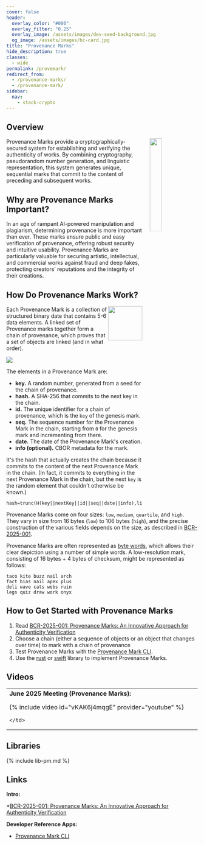 ```yaml
---
cover: false
header:
  overlay_color: "#000"
  overlay_filter: "0.25"
  overlay_image: /assets/images/dev-seed-background.jpg
  og_image: /assets/images/bc-card.jpg
title: "Provenance Marks"
hide_description: true
classes:
  - wide
permalink: /provemark/
redirect_from:
  - /provenance-marks/
  - /provenance-mark/
sidebar:
  nav:
    - stack-crypto
---
```


## Overview

<a href="/crypto-stack/"><img src="https://developer.blockchaincommons.com/assets/images/bc-stack-crypto-pm.png" style="margin-left: 20px; float: right" width="25%"></a>

Provenance Marks provide a cryptographically-secured system for establishing and verifying the authenticity of works. By combining cryptography, pseudorandom number generation, and linguistic representation, this system generates unique, sequential marks that commit to the content of preceding and subsequent works.

## Why are Provenance Marks Important?

In an age of rampant AI-powered manipulation and plagiarism, determining provenance is more important than ever.  These marks ensure public and easy verification of provenance, offering robust security and intuitive usability. Provenance Marks are particularly valuable for securing artistic, intellectual, and commercial works against fraud and deep fakes, protecting creators’ reputations and the integrity of their creations.

## How Do Provenance Marks Work?

<img src="https://developer.blockchaincommons.com/images/assets/pm-symbol.svg" width="90em" style="float: right">

Each Provenance Mark is a collection of structured binary date that contains 5-6 data elements. A linked set of Provenance marks together form a chain of provenance, which proves that a set of objects are linked (and in what order).

![](https://developer.blockchaincommons.com/assets/images/pm-chain.png)

The elements in a Provenance Mark are:

* **key.** A random number, generated from a seed for the chain of provenance.
* **hash.** A SHA-256 that commits to the next key in the chain.
* **id.** The unique identifier for a chain of provenance, which is the `key` of the genesis mark.
* **seq.** The sequence number for the Provenance Mark in the chain, starting from `0` for the genesis mark and incrementing from there.
* **date.** The date of the Provenance Mark's creation.
* **info (optional).** CBOR metadata for the mark.

It's the hash that actually creates the chain because it commits to the content of the next Provenance Mark in the chain. (In fact, it commits to everything in the next Provenance Mark in the chain, but the next `key` is the random element that couldn't otherwise be known.)
```
hash=trunc(H(key||nextKey||id||seq||date||info),linkLen)
```

Provenance Marks come on four sizes: `low`, `medium`, `quartile`, and `high`. They vary in size from 16 bytes (`low`) to 106 bytes (`high`), and the precise construction of the various fields depends on the size, as described in [BCR-2025-001](https://github.com/BlockchainCommons/Research/blob/master/papers/bcr-2025-001-provenance-mark.md).

Provenance Marks are often represented as [byte words](https://developer.blockchaincommons.com/bytewords/), which allows their clear depiction using a number of simple words. A low-resolution mark, consisting of 16 bytes + 4 bytes of checksum, might be represented as follows:
```
taco kite buzz nail arch
fact bias nail apex plus
deli wave cats webs ruin
legs quiz draw work onyx
```
## How to Get Started with Provenance Marks

1. Read [BCR-2025-001: Provenance Marks: An Innovative Approach for Authenticity Verification](https://github.com/BlockchainCommons/Research/blob/master/papers/bcr-2025-001-provenance-mark.md)
2. Choose a chain (either a sequence of objects or an object that changes over time) to mark with a chain of provenance
3. Test Provenance Marks with the [Provenance Mark CLI](https://github.com/BlockchainCommons/provenance-mark-cli-rust).
4. Use the [rust](https://github.com/BlockchainCommons/provenance-mark-rust/tree/master/src) or [swift](https://github.com/BlockchainCommons/Provenance) library to implement Provenance Marks.

## Videos

<table width="100%">
  <tr>
    <td width="640px">
      <b>June 2025 Meeting (Provenance Marks):</b>

{% include video id="vKAK6j4mqgE" provider="youtube" %}

    </td>
  </tr>
</table>

## Libraries

{% include lib-pm.md %}

## Links

**Intro:**

*[BCR-2025-001: Provenance Marks: An Innovative Approach for Authenticity Verification](https://github.com/BlockchainCommons/Research/blob/master/papers/bcr-2025-001-provenance-mark.md)

**Developer Reference Apps:**

* [Provenance Mark CLI](https://github.com/BlockchainCommons/provenance-mark-cli-rust)
